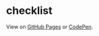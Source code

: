# checklist

View on [GitHub Pages](https://lfidelino.github.io/checklist/) or [CodePen](https://codepen.io/lfidelino/pen/dyOyOZB).
